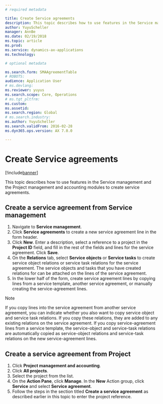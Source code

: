 ```yaml
---
# required metadata

title: Create Service agreements
description: This topic describes how to use features in the Service management and the Project management and accounting modules to create service agreements.
author: YuyuScheller
manager: AnnBe
ms.date: 02/19/2018
ms.topic: article
ms.prod: 
ms.service: dynamics-ax-applications
ms.technology: 

# optional metadata

ms.search.form: SMAAgreementTable
# ROBOTS: 
audience: Application User
# ms.devlang: 
ms.reviewer: yuyus
ms.search.scope: Core, Operations
# ms.tgt_pltfrm: 
ms.custom: 
ms.assetid: 
ms.search.region: Global
# ms.search.industry: 
ms.author: YuyuScheller
ms.search.validFrom: 2016-02-28
ms.dyn365.ops.version: AX 7.0.0

---
```


# Create Service agreements

[!include[banner](../includes/banner.md)]

This topic describes how to use features in the Service management and the
Project management and accounting modules to create service agreements.

## Create a service agreement from Service management

1. Navigate to **Service management**.
2. Click **Service agreements** to create a new service agreement line in the form header. 
3. Click **New**. Enter a description, select a reference to a project in the **Project ID** field, and fill in the rest of the fields and lines for the service agreement. Click **Save**.
4. On the **Relations** tab, select **Service objects** or **Service tasks** to create service object relations or service task relations for the service agreement. The service objects and tasks that you have created relations for can be attached on the lines of the service agreement.
5. In the lower half of the form, create service agreement lines by copying lines from a service template, another service agreement,
or manually creating the service-agreement lines.

> [!NOTE]
> If you copy lines into the service agreement from another service agreement, you can indicate whether you also want to copy service object and service task relations. If you copy these relations, they are added to any existing relations on the service agreement. If you copy service-agreement lines from a service template, the service-object and service-task relations are automatically copied
as service-object relations and service-task relations on the new service-agreement lines.

## Create a service agreement from Project

1. Click **Project management and accounting**.
2. Click **All projects**.
3. Select the project from the list.
4. On the **Action Pane**, click **Manage**. In the **New** Action group, click **Service** and select **Service agreement**.
5. Follow the steps in the section titled **Create a service agreement** as described earlier in this topic to enter the project reference.






